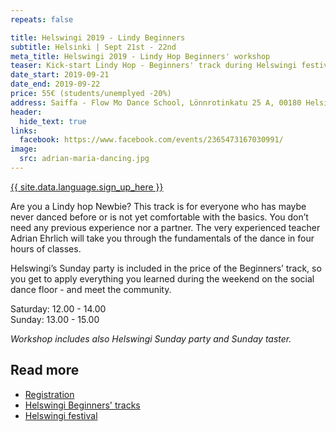 ```yaml
---
repeats: false

title: Helswingi 2019 - Lindy Beginners
subtitle: Helsinki | Sept 21st - 22nd
meta_title: Helswingi 2019 - Lindy Hop Beginners' workshop
teaser: Kick-start Lindy Hop - Beginners' track during Helswingi festival.
date_start: 2019-09-21
date_end: 2019-09-22
price: 55€ (students/unemplyed -20%)
address: Saiffa - Flow Mo Dance School, Lönnrotinkatu 25 A, 00180 Helsinki
header:
  hide_text: true
links:
  facebook: https://www.facebook.com/events/2365473167030991/
image:
  src: adrian-maria-dancing.jpg
---
```


<a href="https://www.helswingi.fi/register-beginners" target="_blank" class="button">{{ site.data.language.sign_up_here }}</a>

Are you a Lindy hop Newbie? This track is for everyone who has maybe never danced before or is not yet comfortable with the basics. You don’t need any previous experience nor a partner. The very experienced teacher Adrian Ehrlich will take you through the fundamentals of the dance in four hours of classes.

Helswingi’s Sunday party is included in the price of the Beginners’ track, so you get to apply everything you learned during the weekend on the social dance floor - and meet the community.

Saturday: 12.00 - 14.00  
Sunday: 13.00 - 15.00

_Workshop includes also Helswingi Sunday party and Sunday taster._


## Read more

- [Registration](https://www.helswingi.fi/register-beginners)
- [Helswingi Beginners' tracks](https://www.helswingi.fi/classes/#beginners)
- [Helswingi festival](https://www.helswingi.fi/)
